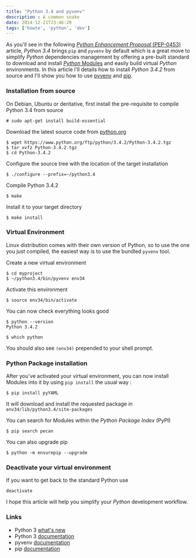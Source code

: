 ```yaml
---
title: "Python 3.4 and pyvenv"
description : A common snake 
date: 2014-12-21T23:46:20
tags: ['howto', 'python', 'dev']
---
```


As you'll see in the following [*Python Enhancement Proposal* (PEP-0453)](https://www.python.org/dev/peps/pep-0453/) article, *Python 3.4* brings `pip` and `pyvenv` by default which is a great move to simplify *Python* dependencies management by offering a pre-built standard to download and install [*Python* Modules](https://pypi.python.org/pypi) and easily build virtual *Python* environments. In this article I'll details how to install *Python 3.4.2* from source and I'll show you how to use [pyvenv](https://docs.python.org/3/library/venv.html) and [pip](https://pip.pypa.io/en/latest/).

<!-- more -->

### Installation from source

On Debian, Ubuntu or deritative, first install the pre-requisite to compile Python 3.4 from source

	# sudo apt-get install build-essential

Download the latest source code from [python.org](http://python.org)

	$ wget https://www.python.org/ftp/python/3.4.2/Python-3.4.2.tgz
    $ tar xvfz Python-3.4.2.tgz
	$ cd Python-3.4.2

Configure the source tree with the location of the target installation

	$ ./configure --prefix=~/python3.4

Compile Python 3.4.2

	$ make

Install it to your target directory

	$ make install

### Virtual Environment

Linux distribution comes with their own version of Python, so to use the one you just compiled, the easiest way is to use the bundled `pyvenv` tool.  

Create a new virtual environment

	$ cd myproject
	$ ~/python3.4/bin/pyvenv env34

Activate this environment

	$ source env34/bin/activate

You can now check everything looks good

	$ python --version
	Python 3.4.2

	$ which python

You should also see `(env34)` prepended to your shell prompt.

### Python Package installation

After you've activated your virtual environment, you can now install Modules into it by using `pip install` the usual way :

	$ pip install pyYAML

It will download and install the requested package in `env34/lib/python3.4/site-packages`

You can search for Modules within the *Python Package Index* (PyPI)

	$ pip search pecan

You can also upgrade pip

	$ python -m ensurepip --upgrade

### Deactivate your virtual environment

If you want to get back to the standard Python use

	deactivate

I hope this article will help you simplify your *Python* development workflow.

### Links

* Python 3 [what's new](https://docs.python.org/3/whatsnew/)
* Python 3 [documentation](https://docs.python.org/3/)
* pyvenv [documentation](https://docs.python.org/3/library/venv.html)
* pip [documentation](https://pip.pypa.io/en/latest/)

